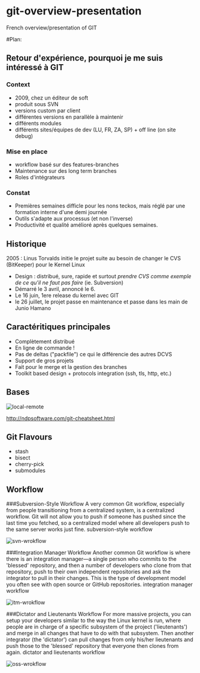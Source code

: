 git-overview-presentation
=========================

French overview/presentation of GIT

#Plan:

## Retour d'expérience, pourquoi  je me suis intéressé à GIT 

### Context
 
 * 2009, chez un éditeur de soft
 * produit sous SVN 
 * versions custom par client
 * différentes versions en parallèle à maintenir
 * différents modules
 * différents sites/équipes de dev (LU, FR, ZA, SP) + off line (on site debug)
 
### Mise en place

 * workflow basé sur des features-branches
 * Maintenance sur des long term branches
 * Roles d'intégrateurs

### Constat

 * Premières semaines difficle pour les nons teckos, mais réglé par une formation interne d'une demi journée
 * Outils s'adapte aux processus (et non l'inverse)
 * Productivité et qualité amélioré après quelques semaines.
 
## Historique

2005 : Linus Torvalds initie le projet suite au besoin de changer le CVS (BitKeeper) pour le Kernel Linux

 * Design : distribué, sure, rapide et surtout _prendre CVS comme exemple de ce qu'il ne faut pas faire_ (ie. Subversion)
 * Démarré le 3 avril, annoncé le 6.
 * Le 16 juin, 1ere release du kernel avec GIT
 * le 26 juillet, le projet passe en maintenance et passe dans les main de Junio Hamano

## Caractéritiques principales
 
 * Complètement distribué
 * En ligne de commande !
 * Pas de deltas ("packfile") ce qui le différencie des autres DCVS
 * Support de gros projets
 * Fait pour le merge et la gestion des branches
 * Toolkit based design + protocols integration (ssh, tls, http, etc.)

## Bases

![local-remote](http://thkoch2001.github.com/whygitisbetter/images/local-remote.png)

http://ndpsoftware.com/git-cheatsheet.html

## Git Flavours

 * stash
 * bisect
 * cherry-pick
 * submodules

## Workflow 

###Subversion-Style Workflow
A very common Git workflow, especially from people transitioning from a centralized system, is a centralized workflow. Git will not allow you to push if someone has pushed since the last time you fetched, so a centralized model where all developers push to the same server works just fine.
subversion-style workflow

![svn-wrokflow](http://thkoch2001.github.com/whygitisbetter/images/workflow-a.png)

###Integration Manager Workflow
Another common Git workflow is where there is an integration manager—a single person who commits to the 'blessed' repository, and then a number of developers who clone from that repository, push to their own independent repositories and ask the integrator to pull in their changes. This is the type of development model you often see with open source or GitHub repositories.
integration manager workflow

![itm-wrokflow](http://thkoch2001.github.com/whygitisbetter/images/workflow-b.png)

###Dictator and Lieutenants Workflow
For more massive projects, you can setup your developers similar to the way the Linux kernel is run, where people are in charge of a specific subsystem of the project ('lieutenants') and merge in all changes that have to do with that subsystem. Then another integrator (the 'dictator') can pull changes from only his/her lieutenants and push those to the 'blessed' repository that everyone then clones from again.
dictator and lieutenants workflow

![oss-wrokflow](http://thkoch2001.github.com/whygitisbetter/images/workflow-c.png)
